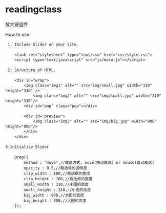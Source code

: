 # readingclass
放大镜组件

How to use

     1. Include Slider on your site.

        <link rel="stylesheet" type="text/css" href="css/style.css">
        <script type="text/javascript" src="js/main.js"></script>

     2. Structure of HTML.

        <div id="wrap">
	    	<img class="img1" alt="" src="img/small.jpg" width="310" height="310" />
            	<img class="img2" alt="" src="img/small.jpg" width="310" height="310"/>
	    	<div id="pop" class="pop"></div>

	    	<div id="preview">
		    	<img class="img3" alt="" src="img/big.jpg" width="800" height="800"/>
	    	</div>
        </div>

    3.Initialize Slider

        Drag({
            method : "move",//裁选方式, move(拖动裁选) or mouse(自动裁选)
	        opacity : 0.5,//裁选框的透明度
	        clip_width : 100,//裁选框的宽度
	        clip_height : 100,//裁选框的高度
	        small_width : 310,//小图的宽度
   	        small_height : 310,//小图的高度
	        big_width : 800,//大图的宽度
	        big_height : 800,//大图的高度
        });
